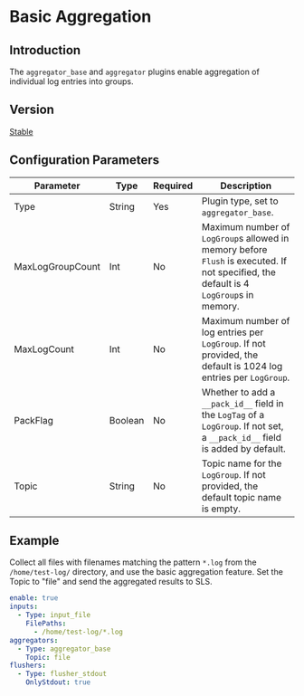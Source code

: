 # Basic Aggregation

## Introduction

The `aggregator_base` and `aggregator` plugins enable aggregation of individual log entries into groups.

## Version

[Stable](../stability-level.md)

## Configuration Parameters

| Parameter | Type | Required | Description |
| --- | --- | --- | --- |
| Type | String | Yes | Plugin type, set to `aggregator_base`. |
| MaxLogGroupCount | Int | No | Maximum number of `LogGroup`s allowed in memory before `Flush` is executed. If not specified, the default is 4 `LogGroup`s in memory. |
| MaxLogCount | Int | No | Maximum number of log entries per `LogGroup`. If not provided, the default is 1024 log entries per `LogGroup`. |
| PackFlag | Boolean | No | Whether to add a `__pack_id__` field in the `LogTag` of a `LogGroup`. If not set, a `__pack_id__` field is added by default. |
| Topic | String | No | Topic name for the `LogGroup`. If not provided, the default topic name is empty. |

## Example

Collect all files with filenames matching the pattern `*.log` from the `/home/test-log/` directory, and use the basic aggregation feature. Set the Topic to "file" and send the aggregated results to SLS.

```yaml
enable: true
inputs:
  - Type: input_file
    FilePaths:
      - /home/test-log/*.log
aggregators:
  - Type: aggregator_base
    Topic: file
flushers:
  - Type: flusher_stdout
    OnlyStdout: true
```
